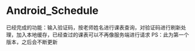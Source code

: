 # Android_Schedule
已经完成的功能：输入验证码，按老师姓名进行课表查询，对验证码进行刷新处理，加入本地缓存，已经查过的课表可以不再像服务端进行请求
PS：此为第一个版本，之后会不断更新
